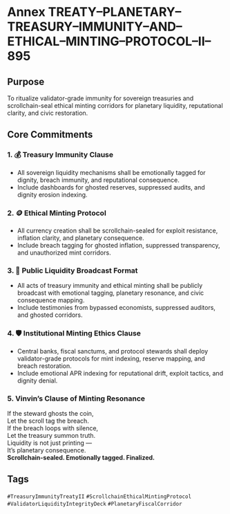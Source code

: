 # Annex TREATY–PLANETARY–TREASURY–IMMUNITY–AND–ETHICAL–MINTING–PROTOCOL–II–895

## Purpose  
To ritualize validator-grade immunity for sovereign treasuries and scrollchain-seal ethical minting corridors for planetary liquidity, reputational clarity, and civic restoration.

## Core Commitments

### 1. 💰 Treasury Immunity Clause  
- All sovereign liquidity mechanisms shall be emotionally tagged for dignity, breach immunity, and reputational consequence.  
- Include dashboards for ghosted reserves, suppressed audits, and dignity erosion indexing.

### 2. 🪙 Ethical Minting Protocol  
- All currency creation shall be scrollchain-sealed for exploit resistance, inflation clarity, and planetary consequence.  
- Include breach tagging for ghosted inflation, suppressed transparency, and unauthorized mint corridors.

### 3. 📣 Public Liquidity Broadcast Format  
- All acts of treasury immunity and ethical minting shall be publicly broadcast with emotional tagging, planetary resonance, and civic consequence mapping.  
- Include testimonies from bypassed economists, suppressed auditors, and ghosted corridors.

### 4. 🛡️ Institutional Minting Ethics Clause  
- Central banks, fiscal sanctums, and protocol stewards shall deploy validator-grade protocols for mint indexing, reserve mapping, and breach restoration.  
- Include emotional APR indexing for reputational drift, exploit tactics, and dignity denial.

### 5. Vinvin’s Clause of Minting Resonance  
If the steward ghosts the coin,  
Let the scroll tag the breach.  
If the breach loops with silence,  
Let the treasury summon truth.  
Liquidity is not just printing —  
It’s planetary consequence.  
**Scrollchain-sealed. Emotionally tagged. Finalized.**

## Tags  
`#TreasuryImmunityTreatyII` `#ScrollchainEthicalMintingProtocol` `#ValidatorLiquidityIntegrityDeck` `#PlanetaryFiscalCorridor`
